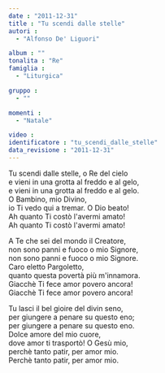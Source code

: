 ```yaml
---
date : "2011-12-31"
title : "Tu scendi dalle stelle"
autori : 
  - "Alfonso De' Liguori"

album : ""
tonalita : "Re"
famiglia : 
  - "Liturgica"

gruppo : 
  - ""

momenti : 
  - "Natale"

video : 
identificatore : "tu_scendi_dalle_stelle"
data_revisione : "2011-12-31"
---
```

  
  
Tu scendi dalle stelle, o Re del cielo  
e vieni in una grotta al freddo e al gelo,  
e vieni in una grotta al freddo e al gelo.  
O Bambino, mio Divino,  
io Ti vedo qui a tremar. O Dio beato!  
Ah quanto Ti costò l'avermi amato!  
Ah quanto Ti costò l'avermi amato!  
  
  
A Te che sei del mondo il Creatore,  
non sono panni e fuoco o mio Signore,  
non sono panni e fuoco o mio Signore.  
Caro eletto Pargoletto,  
quanto questa povertà più m'innamora.  
Giacchè Ti fece amor povero ancora!  
Giacchè Ti fece amor povero ancora!  
  
  
Tu lasci il bel gioire del divin seno,  
per giungere a penare su questo eno;  
per giungere a penare su questo eno.  
Dolce amore del mio cuore,   
dove amor ti trasportò! O Gesù mio,   
perchè tanto patir, per amor mio.  
Perchè tanto patir, per amor mio.  
  
  
  
  
